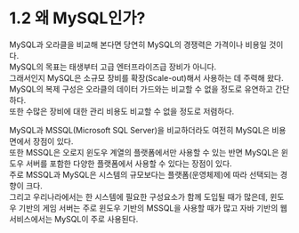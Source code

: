 # 1.2 왜 MySQL인가?

MySQL과 오라클을 비교해 본다면 당연히 MySQL의 경쟁력은 가격이나 비용일 것이다.  
MySQL의 목표는 태생부터 고급 엔터프라이즈급 장비가 아니다.  
그래서인지 MySQL은 소규모 장비를 확장(Scale-out)해서 사용하는 데 주력해 왔다.  
MySQL의 복제 구성은 오라클의 데이터 가드와는 비교할 수 없을 정도로 유연하고 간단하다.  
또한 수많은 장비에 대한 관리 비용도 비교할 수 없을 정도로 저렴하다.

MySQL과 MSSQL(Microsoft SQL Server)을 비교하더라도 여전히 MySQL은 비용 면에서 장점이 있다.  
또한 MSSQL은 오로지 윈도우 계열의 플랫폼에서만 사용할 수 있는 반면 MySQL은 윈도우 서버를 포함한 다양한 플랫폼에서 사용할 수 있다는 장점이 있다.  
주로 MSSQL과 MySQL은 시스템의 규모보다는 플랫폼(운영체제)에 따라 선택되는 경향이 크다.  
그리고 우리나라에서는 한 시스템에 필요한 구성요소가 함께 도입될 때가 많은데, 윈도우 기반의 게임 서버는 주로 윈도우 기반의 MSSQL을 사용할 때가 많고 자바 기반의 웹 서비스에서는 MySQL이 주로 사용된다.
